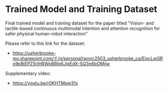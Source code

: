 # Trained Model and Training Dataset

Final trained model and training dataset for the paper titled "Vision- and tactile-based continuous multimodal intention and attention recognition for safer physical human-robot interaction"

Please refer to this link for the dataset:
* https://usherbrooke-my.sharepoint.com/:f:/g/personal/wonc2503_usherbrooke_ca/EixcLwGRo9pBiEPZ5rIHRWoBRIp6JieEdX-SQ3n6bOMjiw


Supplementary video:
* https://youtu.be/r0KHTMqw31s
